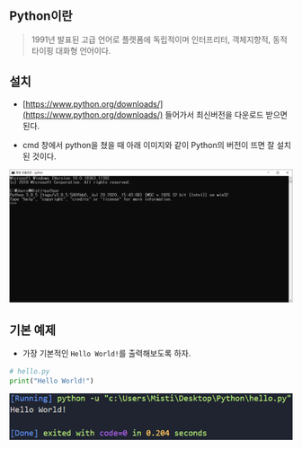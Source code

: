## Python이란

> 1991년 발표된 고급 언어로 플랫폼에 독립적이며 인터프리터, 객체지향적, 동적 타이핑 대화형 언어이다.

## 설치

- [https://www.python.org/downloads/](https://www.python.org/downloads/) 들어가서 최신버전을 다운로드 받으면 된다.

- cmd 창에서 python을 쳤을 때 아래 이미지와 같이 Python의 버전이 뜨면 잘 설치된 것이다.

![cmd](img/cmd.png)

## 기본 예제

- 가장 기본적인 `Hello World!`를 출력해보도록 하자.

```python
# hello.py
print("Hello World!")
```
![hello.py](img/hello.png)